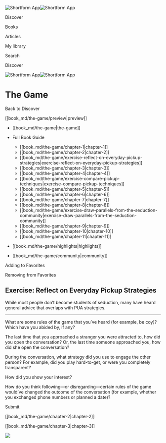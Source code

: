 ![Shortform App](/img/logo.36a2399e.svg)![Shortform App](/img/logo-dark.70c1b072.svg)

Discover

Books

Articles

My library

Search

Discover

![Shortform App](/img/logo.36a2399e.svg)![Shortform App](/img/logo-dark.70c1b072.svg)

# The Game

Back to Discover

[[book_md/the-game/preview|preview]]

  * [[book_md/the-game|the-game]]
  * Full Book Guide

    * [[book_md/the-game/chapter-1|chapter-1]]
    * [[book_md/the-game/chapter-2|chapter-2]]
    * [[book_md/the-game/exercise-reflect-on-everyday-pickup-strategies|exercise-reflect-on-everyday-pickup-strategies]]
    * [[book_md/the-game/chapter-3|chapter-3]]
    * [[book_md/the-game/chapter-4|chapter-4]]
    * [[book_md/the-game/exercise-compare-pickup-techniques|exercise-compare-pickup-techniques]]
    * [[book_md/the-game/chapter-5|chapter-5]]
    * [[book_md/the-game/chapter-6|chapter-6]]
    * [[book_md/the-game/chapter-7|chapter-7]]
    * [[book_md/the-game/chapter-8|chapter-8]]
    * [[book_md/the-game/exercise-draw-parallels-from-the-seduction-community|exercise-draw-parallels-from-the-seduction-community]]
    * [[book_md/the-game/chapter-9|chapter-9]]
    * [[book_md/the-game/chapter-10|chapter-10]]
    * [[book_md/the-game/chapter-11|chapter-11]]
  * [[book_md/the-game/highlights|highlights]]
  * [[book_md/the-game/community|community]]



Adding to Favorites 

Removing from Favorites 

## Exercise: Reflect on Everyday Pickup Strategies

While most people don’t become students of seduction, many have heard general advice that overlaps with PUA strategies.

* * *

What are some rules of the game that you’ve heard (for example, be coy)? Which have you abided by, if any?

The last time that you approached a stranger you were attracted to, how did you open the conversation? Or, the last time someone approached you, how did she open the conversation?

During the conversation, what strategy did you use to engage the other person? For example, did you play hard-to-get, or were you completely transparent?

How did you show your interest?

How do you think following—or disregarding—certain rules of the game would’ve changed the outcome of the conversation (for example, whether you exchanged phone numbers or planned a date)?

Submit 

[[book_md/the-game/chapter-2|chapter-2]]

[[book_md/the-game/chapter-3|chapter-3]]

![](https://bat.bing.com/action/0?ti=56018282&Ver=2&mid=154af7b3-fe7a-4bf1-8c99-6cbb91b58c54&sid=1711133063fa11eebdec89a8b8ae3bbc&vid=171147a063fa11eea7440fcfeb230d96&vids=0&msclkid=N&pi=0&lg=en-US&sw=800&sh=600&sc=24&nwd=1&tl=Shortform%20%7C%20Book&p=https%3A%2F%2Fwww.shortform.com%2Fapp%2Fbook%2Fthe-game%2Fexercise-reflect-on-everyday-pickup-strategies&r=&lt=380&evt=pageLoad&sv=1&rn=674670)
